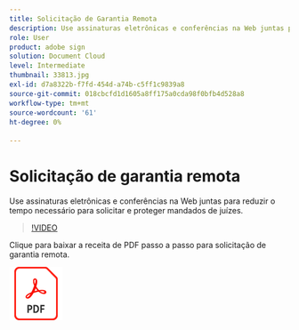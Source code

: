 ```yaml
---
title: Solicitação de Garantia Remota
description: Use assinaturas eletrônicas e conferências na Web juntas para reduzir o tempo necessário para solicitar e proteger warrants dos juízes
role: User
product: adobe sign
solution: Document Cloud
level: Intermediate
thumbnail: 33813.jpg
exl-id: d7a8322b-f7fd-454d-a74b-c5ff1c9839a8
source-git-commit: 018cbcfd1d1605a8ff175a0cda98f0bfb4d528a8
workflow-type: tm+mt
source-wordcount: '61'
ht-degree: 0%

---
```


# Solicitação de garantia remota

Use assinaturas eletrônicas e conferências na Web juntas para reduzir o tempo necessário para solicitar e proteger mandados de juízes.

>[!VIDEO](https://video.tv.adobe.com/v/33813?hidetitle=true)

Clique para baixar a receita de PDF passo a passo para solicitação de garantia remota.

[![Baixar receita de PDF](../assets/acrobat_PDF_96.png)](../assets/UseCaseRecipe-EN-Remote-Warrant-Request.pdf)
